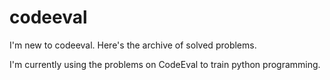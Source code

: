 # codeeval
I'm new to codeeval.
Here's the archive of solved problems.

I'm currently using the problems on CodeEval to train python programming.
